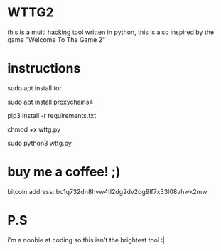 # WTTG2
this is a multi hacking tool written in python, this is also inspired by the game "Welcome To The Game 2"

# instructions
sudo apt install tor

sudo apt install proxychains4

pip3 install -r requirements.txt

chmod +x wttg.py

sudo python3 wttg.py

# buy me a coffee! ;)
bitcoin address: bc1q732dn8hvw4tl2dg2dv2dg9lf7x33l08vhwk2mw

# P.S
i'm a noobie at coding so this isn't the brightest tool :|
